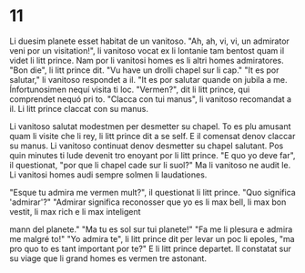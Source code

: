 # 11

Li duesim planete esset habitat de un vanitoso.
"Ah, ah, vi, vi, un admirator veni por un visitation!", li vanitoso vocat ex li lontanie tam bentost
quam il videt li litt prince. Nam por li vanitosi homes es li altri homes admiratores.
"Bon die", li litt prince dit. "Vu have un drolli chapel sur li cap."
"It es por salutar," li vanitoso respondet a il. "It es por salutar quande on jubila a me. Ínfortunosimen
nequí visita ti loc.
"Vermen?", dit li litt prince, qui comprendet nequó pri to.
"Clacca con tui manus", li vanitoso recomandat a il.
Li litt prince claccat con su manus.

Li vanitoso salutat modestmen per desmetter su chapel.
To es plu amusant quam li visite che li rey, li litt prince dit a se self.
E il comensat denov claccar su manus. Li vanitoso continuat denov desmetter su chapel salutant.
Pos quin minutes ti lude devenit tro enoyant por li litt prince.
"E quo yo deve far", il questionat, "por que li chapel cade sur li suol?"
Ma li vanitoso ne audit le. Li vanitosi homes audi sempre solmen li laudationes.

"Esque tu admira me vermen mult?", il questionat li litt prince.
"Quo significa 'admirar'?"
"Admirar significa reconosser que yo es li max bell, li max bon vestit, li max rich e li max inteligent

mann del planete."
"Ma tu es sol sur tui planete!"
"Fa me li plesura e admira me malgré to!"
"Yo admira te", li litt prince dit per levar un poc li epoles, "ma pro quo to es tant important por te?"
E li litt prince departet.
Il constatat sur su viage que li grand homes es vermen tre astonant.

